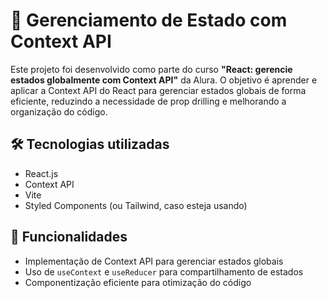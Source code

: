 # 🚀 Gerenciamento de Estado com Context API  

Este projeto foi desenvolvido como parte do curso **"React: gerencie estados globalmente com Context API"** da Alura. O objetivo é aprender e aplicar a Context API do React para gerenciar estados globais de forma eficiente, reduzindo a necessidade de prop drilling e melhorando a organização do código.  

## 🛠️ Tecnologias utilizadas  
- React.js  
- Context API  
- Vite  
- Styled Components (ou Tailwind, caso esteja usando)  

## 📌 Funcionalidades  
- Implementação de Context API para gerenciar estados globais  
- Uso de `useContext` e `useReducer` para compartilhamento de estados  
- Componentização eficiente para otimização do código  

